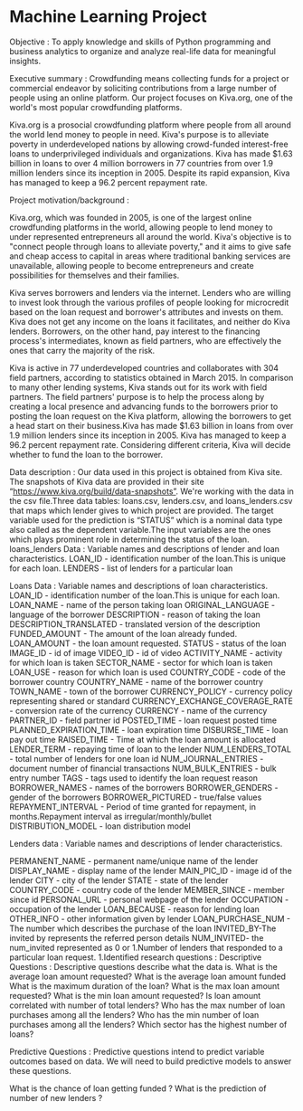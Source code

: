 # Machine Learning Project
Objective :
To apply knowledge and skills of Python programming and business analytics to organize and  analyze real-life data for meaningful insights.

Executive summary :
Crowdfunding means collecting funds for a project or commercial endeavor by soliciting contributions from a large number of people using an online platform. Our project focuses on Kiva.org, one of the world's most popular crowdfunding platforms.

Kiva.org is a prosocial crowdfunding platform where people from all around the world lend money to people in need. Kiva's purpose is to alleviate poverty in underdeveloped nations by allowing crowd-funded interest-free loans to underprivileged individuals and organizations. Kiva has made $1.63 billion in loans to over 4 million borrowers in 77 countries from over 1.9 million lenders since its inception in 2005. Despite its rapid expansion, Kiva has managed to keep a 96.2 percent repayment rate.

Project motivation/background :

Kiva.org, which was founded in 2005, is one of the largest online crowdfunding platforms in the world, allowing people to lend money to under represented entrepreneurs all around the world. Kiva's objective is to "connect people through loans to alleviate poverty," and it aims to give safe and cheap access to capital in areas where traditional banking services are unavailable, allowing people to become entrepreneurs and create possibilities for themselves and their families.

Kiva serves borrowers and lenders via the internet. Lenders who are willing to invest look through the various profiles of people looking for microcredit based on the loan request and borrower's attributes and invests on them. Kiva does not get any income on the loans it facilitates, and neither do Kiva lenders. Borrowers, on the other hand, pay interest to the financing process's intermediates, known as field partners, who are effectively the ones that carry the majority of the risk.

Kiva is active in 77 underdeveloped countries and collaborates with 304 field partners, according to statistics obtained in March 2015. In comparison to many other lending systems, Kiva stands out for its work with field partners. The field partners' purpose is to help the process along by creating a local presence and advancing funds to the borrowers prior to posting the loan request on the Kiva platform, allowing the borrowers to get a head start on their business.Kiva has made $1.63 billion in loans from over 1.9 million lenders since its inception in 2005. Kiva has managed to keep a 96.2 percent repayment rate.
Considering different criteria, Kiva will decide whether to fund the loan to the borrower.

Data description :
Our data used in this project is obtained from Kiva site. The snapshots of Kiva data are provided in their site “https://www.kiva.org/build/data-snapshots”. We're working with the data in the csv file.Three data tables: loans.csv, lenders.csv, and loans_lenders.csv that maps which lender gives to which project are provided. 
The target variable used for the prediction is “STATUS” which is a nominal data type also called as the dependent variable.The input variables are the ones which plays prominent role in determining the status of the loan.
loans_lenders Data :
Variable names and descriptions of lender and loan characteristics.
LOAN_ID - identification number of the loan.This is unique for each loan. 
LENDERS - list of lenders for a particular loan 

Loans Data :
Variable names and descriptions of loan characteristics.
LOAN_ID -  identification number of the loan.This is unique for each loan. 
LOAN_NAME - name of the person taking loan
ORIGINAL_LANGUAGE - language of the borrower
DESCRIPTION - reason of taking the loan 
DESCRIPTION_TRANSLATED - translated version of the description
FUNDED_AMOUNT - The amount of the loan already funded.
LOAN_AMOUNT - the loan amount requested.
STATUS - status of the loan
IMAGE_ID - id of image
VIDEO_ID - id of video
ACTIVITY_NAME - activity for which loan is taken
SECTOR_NAME - sector for which loan is taken
LOAN_USE - reason for which loan is used
COUNTRY_CODE - code of the borrower country
COUNTRY_NAME - name of the borrower country
TOWN_NAME - town of the borrower 
CURRENCY_POLICY - currency policy representing shared or standard
CURRENCY_EXCHANGE_COVERAGE_RATE - conversion rate of the currency
CURRENCY - name of the currency 
PARTNER_ID - field partner id
POSTED_TIME - loan request posted time
PLANNED_EXPIRATION_TIME - loan expiration time
DISBURSE_TIME - loan pay out time
RAISED_TIME - Time at which the loan amount is allocated
LENDER_TERM - repaying time of loan to the lender
NUM_LENDERS_TOTAL - total number of lenders for one loan id
NUM_JOURNAL_ENTRIES - document number of financial transactions
NUM_BULK_ENTRIES - bulk entry number
TAGS - tags used to identify the loan request reason
BORROWER_NAMES - names of the borrowers
BORROWER_GENDERS - gender of the borrowers
BORROWER_PICTURED -  true/false values
REPAYMENT_INTERVAL - Period of time granted for repayment, in months.Repayment interval as irregular/monthly/bullet
DISTRIBUTION_MODEL - loan distribution model

Lenders data :
Variable names and descriptions of lender characteristics.

PERMANENT_NAME - permanent name/unique name of the lender
DISPLAY_NAME - display name of the lender
MAIN_PIC_ID - image id of the lender
CITY - city of the lender
STATE - state of the lender 
COUNTRY_CODE - country code of the lender MEMBER_SINCE - member since id 
PERSONAL_URL - personal webpage of the lender
OCCUPATION - occupation of the lender
LOAN_BECAUSE - reason for lending loan 
OTHER_INFO - other information given by lender
LOAN_PURCHASE_NUM - The number which describes the purchase of the loan
INVITED_BY-The invited by represents the referred person details
NUM_INVITED- the num_invited represented as 0 or 1.Number of lenders that responded to a particular loan request.
1.Identified research questions :
Descriptive Questions : Descriptive questions describe what the data is.
What is the average loan amount requested?
What is the average loan amount funded
What is the maximum duration of the loan?
What is the max loan amount requested?
What is the min loan amount requested?
Is loan amount correlated with number of total lenders? 
Who has the max number of loan purchases among all the lenders?
Who has the min number of loan purchases among all the lenders?
Which sector has the highest number of loans?

Predictive Questions : Predictive questions intend to predict variable outcomes based on data. We will need to build predictive models to answer these questions. 

What is the chance of loan getting funded ?
What is the prediction of number of new lenders ?
